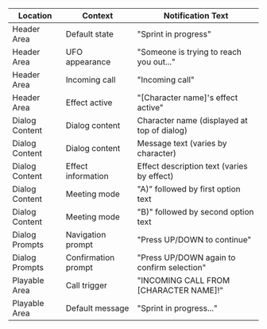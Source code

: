| Location | Context | Notification Text |
|----------|---------|------------------|
| Header Area | Default state | "Sprint in progress" |
| Header Area | UFO appearance | "Someone is trying to reach you out..." |
| Header Area | Incoming call | "Incoming call" |
| Header Area | Effect active | "[Character name]'s effect active" |
| Dialog Content | Dialog content | Character name (displayed at top of dialog) |
| Dialog Content | Dialog content | Message text (varies by character) |
| Dialog Content | Effect information | Effect description text (varies by effect) |
| Dialog Content | Meeting mode | "A)" followed by first option text |
| Dialog Content | Meeting mode | "B)" followed by second option text |
| Dialog Prompts | Navigation prompt | "Press UP/DOWN to continue" |
| Dialog Prompts | Confirmation prompt | "Press UP/DOWN again to confirm selection" |
| Playable Area | Call trigger | "INCOMING CALL FROM [CHARACTER NAME]!" |
| Playable Area | Default message | "Sprint in progress..." |